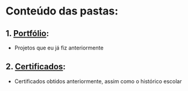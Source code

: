 # Conteúdo das pastas:
## 1. [Portfólio](github.com/TheChronoTimer/TheChronoTimer/tree/main/Portfólio):
- Projetos que eu já fiz anteriormente
## 2. [Certificados](github.com/TheChronoTimer/TheChronoTimer/tree/main/Certificados):
- Certificados obtidos anteriormente, assim como o histórico escolar
